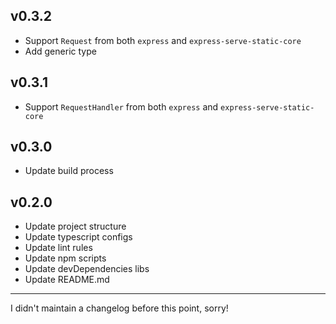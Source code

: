 ## v0.3.2

* Support `Request` from both `express` and `express-serve-static-core`
* Add generic type

## v0.3.1

* Support `RequestHandler` from both `express` and `express-serve-static-core`

## v0.3.0

* Update build process

## v0.2.0

* Update project structure
* Update typescript configs
* Update lint rules
* Update npm scripts
* Update devDependencies libs
* Update README.md

---

I didn't maintain a changelog before this point, sorry!

